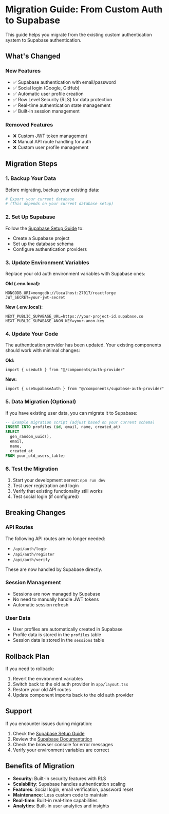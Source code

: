 # Migration Guide: From Custom Auth to Supabase

This guide helps you migrate from the existing custom authentication system to Supabase authentication.

## What's Changed

### New Features
- ✅ Supabase authentication with email/password
- ✅ Social login (Google, GitHub)
- ✅ Automatic user profile creation
- ✅ Row Level Security (RLS) for data protection
- ✅ Real-time authentication state management
- ✅ Built-in session management

### Removed Features
- ❌ Custom JWT token management
- ❌ Manual API route handling for auth
- ❌ Custom user profile management

## Migration Steps

### 1. Backup Your Data

Before migrating, backup your existing data:

```bash
# Export your current database
# (This depends on your current database setup)
```

### 2. Set Up Supabase

Follow the [Supabase Setup Guide](./SUPABASE_SETUP.md) to:
- Create a Supabase project
- Set up the database schema
- Configure authentication providers

### 3. Update Environment Variables

Replace your old auth environment variables with Supabase ones:

**Old (.env.local):**
```env
MONGODB_URI=mongodb://localhost:27017/reactforge
JWT_SECRET=your-jwt-secret
```

**New (.env.local):**
```env
NEXT_PUBLIC_SUPABASE_URL=https://your-project-id.supabase.co
NEXT_PUBLIC_SUPABASE_ANON_KEY=your-anon-key
```

### 4. Update Your Code

The authentication provider has been updated. Your existing components should work with minimal changes:

**Old:**
```tsx
import { useAuth } from "@/components/auth-provider"
```

**New:**
```tsx
import { useSupabaseAuth } from "@/components/supabase-auth-provider"
```

### 5. Data Migration (Optional)

If you have existing user data, you can migrate it to Supabase:

```sql
-- Example migration script (adjust based on your current schema)
INSERT INTO profiles (id, email, name, created_at)
SELECT 
  gen_random_uuid(),
  email,
  name,
  created_at
FROM your_old_users_table;
```

### 6. Test the Migration

1. Start your development server: `npm run dev`
2. Test user registration and login
3. Verify that existing functionality still works
4. Test social login (if configured)

## Breaking Changes

### API Routes
The following API routes are no longer needed:
- `/api/auth/login`
- `/api/auth/register`
- `/api/auth/verify`

These are now handled by Supabase directly.

### Session Management
- Sessions are now managed by Supabase
- No need to manually handle JWT tokens
- Automatic session refresh

### User Data
- User profiles are automatically created in Supabase
- Profile data is stored in the `profiles` table
- Session data is stored in the `sessions` table

## Rollback Plan

If you need to rollback:

1. Revert the environment variables
2. Switch back to the old auth provider in `app/layout.tsx`
3. Restore your old API routes
4. Update component imports back to the old auth provider

## Support

If you encounter issues during migration:

1. Check the [Supabase Setup Guide](./SUPABASE_SETUP.md)
2. Review the [Supabase Documentation](https://supabase.com/docs)
3. Check the browser console for error messages
4. Verify your environment variables are correct

## Benefits of Migration

- **Security**: Built-in security features with RLS
- **Scalability**: Supabase handles authentication scaling
- **Features**: Social login, email verification, password reset
- **Maintenance**: Less custom code to maintain
- **Real-time**: Built-in real-time capabilities
- **Analytics**: Built-in user analytics and insights 